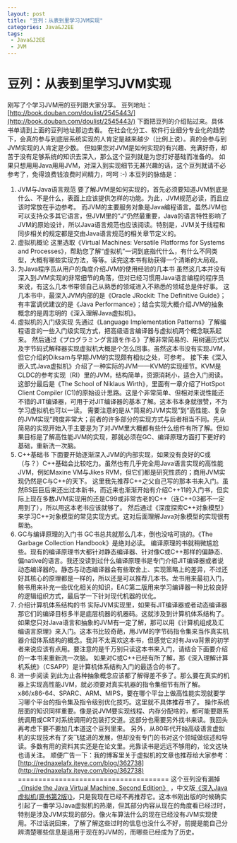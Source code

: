 ```yaml
---
layout: post
title: "豆列：从表到里学习JVM实现"
categories: Java&J2EE
tags: 
 - Java&J2EE
 - JVM
--- 
```


# 豆列：从表到里学习JVM实现

刚写了个学习JVM用的豆列跟大家分享。
豆列地址：[http://book.douban.com/doulist/2545443/](http://book.douban.com/doulist/2545443/)
下面把豆列的介绍贴过来。具体书单请到上面的豆列地址那边去看。
在社会化分工、软件行业细分专业化的趋势下，会真的参与到底层系统实现的人肯定是越来越少（比例上说）。真的会参与到JVM实现的人肯定是少数。
但如果您对JVM是如何实现的有兴趣、充满好奇，却苦于没有足够系统的知识去深入，那么这个豆列就是为您打好基础而准备的。
如果只想用用Java用用JVM，对深入到实现细节无甚兴趣的话，这个豆列就请不必参考了，免得浪费钱浪费时间精力，呵呵 :-)
本豆列的脉络是：
1. JVM与Java语言规范
要了解JVM是如何实现的，首先必须要知道JVM到底是什么、不是什么，表面上应该提供怎样的功能。为此，JVM规范必读，而且应该时常放在手边参考。
而JVM的主要服务对象是Java编程语言。虽然JVM也可以支持众多其它语言，但JVM里的“J”仍然最重要，Java的语言特性影响了JVM的原始设计，所以Java语言规范也应该阅读。特别是，JVM关于线程和同步相关的规定都是交由Java语言规范的相关章节定义的。
2. 虚拟机概论
这里选取《Virtual Machines: Versatile Platforms for Systems and Processes》，帮助您了解“虚拟机”一词到底指代什么，有什么不同类型，大概有哪些实现方法，等等。读完这本书有助获得一个清晰的大局观。
3. 为Java程序员从用户的角度介绍JVM的使用经验的几本书
虽然这几本并没有深入到JVM实现的非常细节的角落，但对已经习惯用Java语言编程的程序员来说，有这么几本书带领自己从熟悉的领域进入不熟悉的领域总是件好事。
这几本书中，最深入JVM内部的是《Oracle JRockit: The Definitive Guide》；有丰富调优建议的是《Java Performance》；结合实现大概介绍JVM的抽象概念的是周志明的《深入理解Java虚拟机》。
4. 虚拟机的入门级实现
先通过《Language Implementation Patterns》了解编程语言的一些入门级实现方式，把高级语言编译器与虚拟机两个概念联系起来。
然后通过《プログラミング言語を作る》了解非常简易的、用树遍历式以及字节码式解释器实现虚拟机大概是个怎么回事。虽然这本书没有实现JVM，但它介绍的Diksam与早期JVM的实现颇有相似之处，可参考。
接下来《深入嵌入式Java虚拟机》介绍了一种实际的JVM——KVM的实现细节。KVM是CLDC的参考实现（RI）里的JVM，结构简单，资源消耗小，适合入门阅读。
这部分最后是《The School of Niklaus Wirth》，里面有一章介绍了HotSpot Client Compiler (C1)的原始设计思路。这是个非常简单、但相对来说性能还不错的JIT编译器，可用于对JIT编译器的基本了解。这本书本身就很赞，不为学习虚拟机也可以一读。
需要注意的是从“简易的JVM实现”到“高性能、复杂的JVM实现”跨度非常大；前者的许多部分的实现方式与后者相当不同。先从简易的实现开始入手主要是为了对JVM里大概都有些什么组件有所了解。但如果目标是了解高性能JVM的实现，那就必须在GC、编译原理方面打下更好的基础，重新洗一次脑。
5. C++基础书
下面要开始逐渐深入JVM的内部实现，如果没有良好的C或（与？）C++基础会比较吃力。虽然也有几乎完全用Java语言实现的高性能JVM，例如Maxine VM与Jikes RVM，但它们都是研究性质的；商用JVM实现仍然是C与C++的天下。
这里我先推荐C++之父自己写的那本书来入门。虽然BS巨巨后来还出过本新书，而近来也渐渐开始有介绍C++11的入门书，但实际上现在多数JVM实现用的还是C99或非常古老的C++（连C++03都不一定用到了），所以用这本老书应该就够了。
然后通过《深度探索C++对象模型》来学习C++对象模型的常见实现方式。这对后面理解Java对象模型的实现很有帮助。
6. GC与编译原理的入门书
GC书总共就那么几本，倒也没啥可挑的。《The Garbage Collection Handbook》是绝对必读。
编译原理的书就稍微尴尬些。现有的编译原理书大都针对静态编译器、针对像C或C++那样的偏静态、偏native的语言。我还没读到过什么编译原理书是专门介绍JIT编译器或者说动态编译器的。静态与动态编译器会有些取舍上、实现策略上的差异，不过还好其核心的原理都是一样的，所以还是可以推荐几本书。龙书用来最初入门，鲸书用来补充一些优化相关的知识，EAC第二版用来学习编译器一种比较良好的逻辑组织方式，最后学一下针对现代机器的优化。
7. 介绍计算机体系结构的书
实际JVM实现里，如果有JIT编译器或者动态编译器那它们的编译目标多半是底层机器的机器码。这就涉及到计算机体系结构了。
如果您只对Java语言和抽象的JVM有一定了解，那可以用《计算机组成及汇编语言原理》来入门。这本书比较奇葩，用JVM的字节码指令集来当作真实机器介绍体系结构的概念。我并不太喜欢这本书，但感觉它对有Java背景的初学者来说应该有点用。要注意的是千万别只读这本书来入门，请结合下面要介绍的一本书来重新洗一次脑。
如果对C或C++已经有所了解，那《深入理解计算机系统》（CSAPP）是计算机体系结构入门的最适合的书了。
8. 进一步阅读
到此为止各种抽象概念应该都了解得差不多了。那么要在真实的机器上实现高性能JVM，就必须要对真实机器的指令集细节有所了解。x86/x86-64、SPARC、ARM、MIPS，要在哪个平台上做高性能实现就要学习哪个平台的指令集及指令级别优化技巧。这里就不具体推荐书了。
操作系统层面的知识同样重要。像是说JVM要实现线程、内存分配啥的，都可能要跟系统调用或CRT对系统调用的包装打交道。这部分也需要另外找书来读。我回头再考虑下要不要加几本道这个豆列里来。
另外，从80年代开始高级语言虚拟机的实现技术有了突飞猛进的发展，但却没有专门的书对这个领域做综述和导读。多数有用的资料其实还是在论文里。光靠读书是远远不够用的，论文这块也请关注。
顺便广告一下：我的博客里关于虚拟机的文章也推荐给大家参考：[http://rednaxelafx.iteye.com/blog/362738](http://rednaxelafx.iteye.com/blog/362738)
=====================================
这个豆列没有漏掉 [《Inside the Java Virtual Machine, Second Edition》](http://book.douban.com/subject/1788390/) ，中文版[《深入Java虚拟机(原书第2版)》](http://book.douban.com/subject/1138768/)，只是我现在已经不再推荐它。这本书刚出版的时候确实引起了一番学习Java虚拟机的热潮，但其部分内容从现在的角度看已经过时，特别是涉及JVM实现的部分。像火车算法什么的现在已经没有JVM实现使用。不过话说回来，了解了解这些过时的信息也没什么不好，前提是能自己分辨清楚哪些信息是适用于现在的JVM的，而哪些已经成为了历史。
